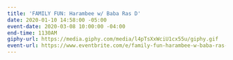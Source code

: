 ```yaml
---
title: 'FAMILY FUN: Harambee w/ Baba Ras D'
date: 2020-01-10 14:58:00 -05:00
event-date: 2020-03-08 10:00:00 -04:00
end-time: 1130AM
giphy-url: https://media.giphy.com/media/l4pTsXxWciU1cx55u/giphy.gif
event-url: https://www.eventbrite.com/e/family-fun-harambee-w-baba-ras-d-tickets-93853732039
---
```


